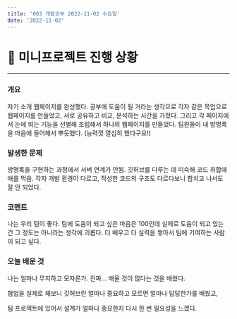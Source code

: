 ```yaml
---
title: '003 개발공부 2022-11-02 수요일'
date: '2022-11-02'
---
```


# 📃  미니프로젝트 진행 상황
---
### 개요

자기 소개 웹페이지를 완성했다.
공부에 도움이 될 거라는 생각으로 각자 같은 목업으로 웹페이지를 만들었고,
서로 공유하고 비교, 분석하는 시간을 가졌다.
그리고 각 페이지에서 눈에 띄는 기능을 선별해 조립해서 하나의 웹페이지를 만들었다.
팀원들이 내 방명록을 마음에 들어해서 뿌듯했다. (능력껏 열심히 했다구요!)

### 발생한 문제

방명록을 구현하는 과정에서 서버 연계가 안됨.
깃허브를 다루는 데 미숙해 코드 취합에 애를 먹음.
각자 개발 환경이 다르고, 작성한 코드의 구조도 다르다보니
합치고 나서도 잘 안 되었다.

### 코멘트

나는 우리 팀이 좋다.
팀에 도움이 되고 싶은 마음은 100인데
실제로 도움이 되고 있는 건 그 정도는 아니라는 생각에 괴롭다.
더 배우고 더 실력을 쌓아서 팀에 기여하는 사람이 되고 싶다.


### 오늘 배운 것

나는 얼마나 무지하고 모자른가.
진짜...
배울 것이 많다는 것을 배웠다.

협업을 실제로 해보니 깃허브란 얼마나 중요하고
모르면 얼마나 답답한가를 배웠고,

팀 프로젝트에 있어서 설계가 얼마나 중요한지
다시 한 번 필요성을 느꼈다.